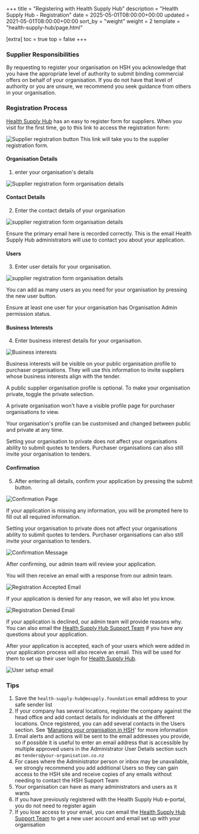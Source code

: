 +++
title = "Registering with Health Supply Hub"
description = "Health Supply Hub - Registration"
date = 2025-05-01T08:00:00+00:00
updated = 2021-05-01T08:00:00+00:00
sort_by = "weight"
weight = 2
template = "health-supply-hub/page.html"

[extra]
toc = true
top = false
+++

### Supplier Responsibilities

By requesting to register your organisation on HSH you acknowledge that you have the appropriate level of authority to submit binding commercial offers on behalf of your organisation. If you do not have that level of authority or you are unsure, we recommend you seek guidance from others in your organisation.

### Registration Process

[Health Supply Hub](https://health-supply-hub.msupply.org) has an easy to register form for suppliers. When you visit for the first time, go to this link to access the registration form:

![Supplier registration button](/health-supply-hub/supplier/images/supplier_login-page-registration-form.png)
This link will take you to the supplier registration form.

#### Organisation Details

1. enter your organisation's details

![Supplier registration form organisation details](/health-supply-hub/supplier/images/supplier_organisation_details.png)

#### Contact Details

2. Enter the contact details of your organisation

![supplier registration form organisation details](/health-supply-hub/supplier/images/supplier_contact_details.png)

<div class="note">
	Ensure the primary email here is recorded correctly. This is the email Health Supply Hub administrators will use to contact you about your application.
</div>

#### Users

3. Enter user details for your organisation.

![supplier registration form organisation details](/health-supply-hub/supplier/images/supplier_users.png)

You can add as many users as you need for your organisation by pressing the new user button.

<div class="note">
    Ensure at least one user for your organisation has Organisation Admin permission status.
</div>

#### Business Interests

4. Enter business interest details for your organisation.

![Business interests](/health-supply-hub/supplier/images/supplier_business_interests.png)

Business interests will be visible on your public organisation profile to purchaser organisations. They will use this information to invite suppliers whose business interests align with the tender.

A public supplier organisation profile is optional. To make your organisation private, toggle the private selection.

A private organisation won't have a visible profile page for purchaser organisations to view.

Your organisation's profile can be customised and changed between public and private at any time.

<div class="note">
    Setting your organisation to private does not affect your organisations ability to submit quotes to tenders. Purchaser organisations can also still invite your organisation to tenders.
</div>

#### Confirmation

5. After entering all details, confirm your application by pressing the submit button.

![Confirmation Page](/health-supply-hub/supplier/images/supplier_confirmation_button.png)

If your application is missing any information, you will be prompted here to fill out all required information.

<div class="note">
    Setting your organisation to private does not affect your organisations ability to submit quotes to tenders. Purchaser organisations can also still invite your organisation to tenders.
</div>

![Confirmation Message](/health-supply-hub/supplier/images/supplier_confirmation_message.png)

After confirming, our admin team will review your application.

You will then receive an email with a response from our admin team.

![Registration Accepted Email](/health-supply-hub/supplier/images/supplier_registration_accepted_email.png)

If your application is denied for any reason, we will also let you know.

![Registration Denied Email](/health-supply-hub/supplier/images/supplier_registration_denied_email.png)

<div class="note">
    If your application is declined, our admin team will provide reasons why. You can also email the <a href="mailto: mailto:health-supply-hub@msupply.foundation">Health Supply Hub Support Team</a> if you have any questions about your application.
</div>

After your application is accepted, each of your users which were added in your application process will also receive an email.
This will be used for them to set up their user login for [Health Supply Hub](https://health-supply-hub.msupply.org).

![User setup email](/health-supply-hub/supplier/images/supplier_registration_user_activation_email.png)

### Tips

1. Save the `health-supply-hub@msupply.foundation` email address to your safe sender list
1. If your company has several locations, register the company against the head office and add contact details for individuals at the different locations. Once registered, you can add several contacts in the Users section. See ‘[Managing your organisation in HSH](/health-supply-hub/managing-users/)' for more information
1. Email alerts and actions will be sent to the email addresses you provide, so if possible it is useful to enter an email address that is accessible by multiple approved users in the Administrator User Details section such as `tenders@your-organisation.co.nz`
1. For cases where the Administrator person or inbox may be unavailable, we strongly recommend you add additional Users so they can gain access to the HSH site and receive copies of any emails without needing to contact the HSH Support Team
1. Your organisation can have as many administrators and users as it wants
1. If you have previously registered with the Health Supply Hub e-portal, you do not need to register again
1. If you lose access to your email, you can email the [Health Supply Hub Support Team](mailto:health-supply-hub@msupply.foundation) to get a new user account and email set up with your organisation
